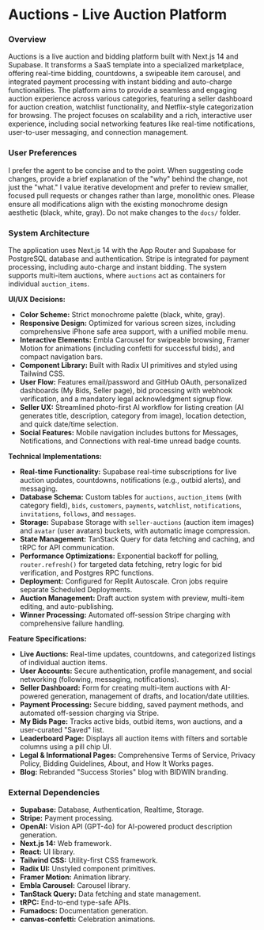 # Auctions - Live Auction Platform

### Overview
Auctions is a live auction and bidding platform built with Next.js 14 and Supabase. It transforms a SaaS template into a specialized marketplace, offering real-time bidding, countdowns, a swipeable item carousel, and integrated payment processing with instant bidding and auto-charge functionalities. The platform aims to provide a seamless and engaging auction experience across various categories, featuring a seller dashboard for auction creation, watchlist functionality, and Netflix-style categorization for browsing. The project focuses on scalability and a rich, interactive user experience, including social networking features like real-time notifications, user-to-user messaging, and connection management.

### User Preferences
I prefer the agent to be concise and to the point. When suggesting code changes, provide a brief explanation of the "why" behind the change, not just the "what." I value iterative development and prefer to review smaller, focused pull requests or changes rather than large, monolithic ones. Please ensure all modifications align with the existing monochrome design aesthetic (black, white, gray). Do not make changes to the `docs/` folder.

### System Architecture
The application uses Next.js 14 with the App Router and Supabase for PostgreSQL database and authentication. Stripe is integrated for payment processing, including auto-charge and instant bidding. The system supports multi-item auctions, where `auctions` act as containers for individual `auction_items`.

**UI/UX Decisions:**
- **Color Scheme:** Strict monochrome palette (black, white, gray).
- **Responsive Design:** Optimized for various screen sizes, including comprehensive iPhone safe area support, with a unified mobile menu.
- **Interactive Elements:** Embla Carousel for swipeable browsing, Framer Motion for animations (including confetti for successful bids), and compact navigation bars.
- **Component Library:** Built with Radix UI primitives and styled using Tailwind CSS.
- **User Flow:** Features email/password and GitHub OAuth, personalized dashboards (My Bids, Seller page), bid processing with webhook verification, and a mandatory legal acknowledgment signup flow.
- **Seller UX:** Streamlined photo-first AI workflow for listing creation (AI generates title, description, category from image), location detection, and quick date/time selection.
- **Social Features:** Mobile navigation includes buttons for Messages, Notifications, and Connections with real-time unread badge counts.

**Technical Implementations:**
- **Real-time Functionality:** Supabase real-time subscriptions for live auction updates, countdowns, notifications (e.g., outbid alerts), and messaging.
- **Database Schema:** Custom tables for `auctions`, `auction_items` (with category field), `bids`, `customers`, `payments`, `watchlist`, `notifications`, `invitations`, `follows`, and `messages`.
- **Storage:** Supabase Storage with `seller-auctions` (auction item images) and `avatar` (user avatars) buckets, with automatic image compression.
- **State Management:** TanStack Query for data fetching and caching, and tRPC for API communication.
- **Performance Optimizations:** Exponential backoff for polling, `router.refresh()` for targeted data fetching, retry logic for bid verification, and Postgres RPC functions.
- **Deployment:** Configured for Replit Autoscale. Cron jobs require separate Scheduled Deployments.
- **Auction Management:** Draft auction system with preview, multi-item editing, and auto-publishing.
- **Winner Processing:** Automated off-session Stripe charging with comprehensive failure handling.

**Feature Specifications:**
- **Live Auctions:** Real-time updates, countdowns, and categorized listings of individual auction items.
- **User Accounts:** Secure authentication, profile management, and social networking (following, messaging, notifications).
- **Seller Dashboard:** Form for creating multi-item auctions with AI-powered generation, management of drafts, and location/date utilities.
- **Payment Processing:** Secure bidding, saved payment methods, and automated off-session charging via Stripe.
- **My Bids Page:** Tracks active bids, outbid items, won auctions, and a user-curated "Saved" list.
- **Leaderboard Page:** Displays all auction items with filters and sortable columns using a pill chip UI.
- **Legal & Informational Pages:** Comprehensive Terms of Service, Privacy Policy, Bidding Guidelines, About, and How It Works pages.
- **Blog:** Rebranded "Success Stories" blog with BIDWIN branding.

### External Dependencies
- **Supabase:** Database, Authentication, Realtime, Storage.
- **Stripe:** Payment processing.
- **OpenAI:** Vision API (GPT-4o) for AI-powered product description generation.
- **Next.js 14:** Web framework.
- **React:** UI library.
- **Tailwind CSS:** Utility-first CSS framework.
- **Radix UI:** Unstyled component primitives.
- **Framer Motion:** Animation library.
- **Embla Carousel:** Carousel library.
- **TanStack Query:** Data fetching and state management.
- **tRPC:** End-to-end type-safe APIs.
- **Fumadocs:** Documentation generation.
- **canvas-confetti:** Celebration animations.